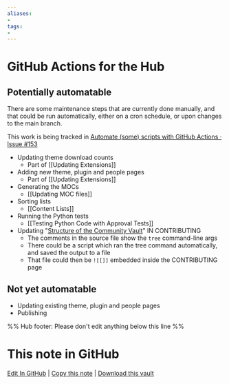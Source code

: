 ```yaml
---
aliases:
- 
tags:
- 
---
```


# GitHub Actions for the Hub

## Potentially automatable

There are some maintenance steps that are currently done manually, and that could be run automatically, either on a cron schedule, or upon changes to the main branch.

This work is being tracked in [Automate (some) scripts with GitHub Actions · Issue #153](https://github.com/obsidian-community/obsidian-hub/issues/153)

- Updating theme download counts
  - Part of [[Updating Extensions]]
- Adding new theme, plugin and people pages
    - Part of [[Updating Extensions]]
- Generating the MOCs
  - [[Updating MOC files]]
- Sorting lists
  - [[Content Lists]]
- Running the Python tests
  - [[Testing Python Code with Approval Tests]]
- Updating "[Structure of the Community Vault](https://publish.obsidian.md/hub/CONTRIBUTING#Structure+of+the+Community+Vault)" IN CONTRIBUTING
    - The comments in the source file show the `tree` command-line args
    - There could be a script which ran the tree command automatically, and saved the output to a file
    - That file could then be `![[]]` embedded inside the CONTRIBUTING page


## Not yet automatable

- Updating existing theme, plugin and people pages
- Publishing

%% Hub footer: Please don't edit anything below this line %%

# This note in GitHub

<span class="git-footer">[Edit In GitHub](https://github.dev/obsidian-community/obsidian-hub/blob/main/00%20-%20Contribute%20to%20the%20Obsidian%20Hub/03%20Contributor%20Notes/03.03%20Scripts%20and%20Automation/GitHub%20Actions%20for%20the%20Hub.md "git-hub-edit-note") | [Copy this note](https://raw.githubusercontent.com/obsidian-community/obsidian-hub/main/00%20-%20Contribute%20to%20the%20Obsidian%20Hub/03%20Contributor%20Notes/03.03%20Scripts%20and%20Automation/GitHub%20Actions%20for%20the%20Hub.md "git-hub-copy-note") | [Download this vault](https://github.com/obsidian-community/obsidian-hub/archive/refs/heads/main.zip "git-hub-download-vault") </span>
